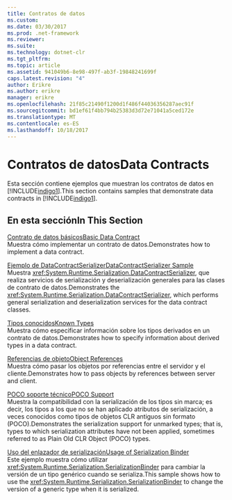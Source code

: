 ```yaml
---
title: Contratos de datos
ms.custom: 
ms.date: 03/30/2017
ms.prod: .net-framework
ms.reviewer: 
ms.suite: 
ms.technology: dotnet-clr
ms.tgt_pltfrm: 
ms.topic: article
ms.assetid: 941049b6-8e98-497f-ab3f-19848241699f
caps.latest.revision: "4"
author: Erikre
ms.author: erikre
manager: erikre
ms.openlocfilehash: 21f85c21490f1200d1f486f44036356287aec91f
ms.sourcegitcommit: bd1ef61f4bb794b25383d3d72e71041a5ced172e
ms.translationtype: MT
ms.contentlocale: es-ES
ms.lasthandoff: 10/18/2017
---
```

# <a name="data-contracts"></a><span data-ttu-id="bb280-102">Contratos de datos</span><span class="sxs-lookup"><span data-stu-id="bb280-102">Data Contracts</span></span>
<span data-ttu-id="bb280-103">Esta sección contiene ejemplos que muestran los contratos de datos en [!INCLUDE[indigo1](../../../../includes/indigo1-md.md)].</span><span class="sxs-lookup"><span data-stu-id="bb280-103">This section contains samples that demonstrate data contracts in [!INCLUDE[indigo1](../../../../includes/indigo1-md.md)].</span></span>  
  
## <a name="in-this-section"></a><span data-ttu-id="bb280-104">En esta sección</span><span class="sxs-lookup"><span data-stu-id="bb280-104">In This Section</span></span>  
 [<span data-ttu-id="bb280-105">Contrato de datos básicos</span><span class="sxs-lookup"><span data-stu-id="bb280-105">Basic Data Contract</span></span>](../../../../docs/framework/wcf/samples/basic-data-contract.md)  
 <span data-ttu-id="bb280-106">Muestra cómo implementar un contrato de datos.</span><span class="sxs-lookup"><span data-stu-id="bb280-106">Demonstrates how to implement a data contract.</span></span>  
  
 [<span data-ttu-id="bb280-107">Ejemplo de DataContractSerializer</span><span class="sxs-lookup"><span data-stu-id="bb280-107">DataContractSerializer Sample</span></span>](../../../../docs/framework/wcf/samples/datacontractserializer-sample.md)  
 <span data-ttu-id="bb280-108">Muestra <xref:System.Runtime.Serialization.DataContractSerializer>, que realiza servicios de serialización y deserialización generales para las clases de contrato de datos.</span><span class="sxs-lookup"><span data-stu-id="bb280-108">Demonstrates the <xref:System.Runtime.Serialization.DataContractSerializer>, which performs general serialization and deserialization services for the data contract classes.</span></span>  
  
 [<span data-ttu-id="bb280-109">Tipos conocidos</span><span class="sxs-lookup"><span data-stu-id="bb280-109">Known Types</span></span>](../../../../docs/framework/wcf/samples/known-types.md)  
 <span data-ttu-id="bb280-110">Muestra cómo especificar información sobre los tipos derivados en un contrato de datos.</span><span class="sxs-lookup"><span data-stu-id="bb280-110">Demonstrates how to specify information about derived types in a data contract.</span></span>  
  
 [<span data-ttu-id="bb280-111">Referencias de objeto</span><span class="sxs-lookup"><span data-stu-id="bb280-111">Object References</span></span>](../../../../docs/framework/wcf/samples/object-references.md)  
 <span data-ttu-id="bb280-112">Muestra cómo pasar los objetos por referencias entre el servidor y el cliente.</span><span class="sxs-lookup"><span data-stu-id="bb280-112">Demonstrates how to pass objects by references between server and client.</span></span>  
  
 [<span data-ttu-id="bb280-113">POCO soporte técnico</span><span class="sxs-lookup"><span data-stu-id="bb280-113">POCO Support</span></span>](../../../../docs/framework/wcf/samples/poco-support.md)  
 <span data-ttu-id="bb280-114">Muestra la compatibilidad con la serialización de los tipos sin marca; es decir, los tipos a los que no se han aplicado atributos de serialización, a veces conocidos como tipos de objetos CLR antiguos sin formato (POCO).</span><span class="sxs-lookup"><span data-stu-id="bb280-114">Demonstrates the serialization support for unmarked types; that is, types to which serialization attributes have not been applied, sometimes referred to as Plain Old CLR Object (POCO) types.</span></span>  
  
 [<span data-ttu-id="bb280-115">Uso del enlazador de serialización</span><span class="sxs-lookup"><span data-stu-id="bb280-115">Usage of Serialization Binder</span></span>](../../../../docs/framework/wcf/samples/usage-of-serialization-binder.md)  
 <span data-ttu-id="bb280-116">Este ejemplo muestra cómo utilizar <xref:System.Runtime.Serialization.SerializationBinder> para cambiar la versión de un tipo genérico cuando se serializa.</span><span class="sxs-lookup"><span data-stu-id="bb280-116">This sample shows how to use the <xref:System.Runtime.Serialization.SerializationBinder> to change the version of a generic type when it is serialized.</span></span>
